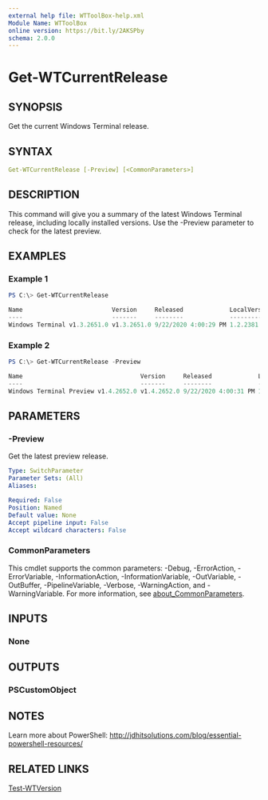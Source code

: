 ```yaml
---
external help file: WTToolBox-help.xml
Module Name: WTToolBox
online version: https://bit.ly/2AKSPby
schema: 2.0.0
---
```


# Get-WTCurrentRelease

## SYNOPSIS

Get the current Windows Terminal release.

## SYNTAX

```yaml
Get-WTCurrentRelease [-Preview] [<CommonParameters>]
```

## DESCRIPTION

This command will give you a summary of the latest Windows Terminal release, including locally installed versions. Use the -Preview parameter to check for the latest preview.

## EXAMPLES

### Example 1

```powershell
PS C:\> Get-WTCurrentRelease

Name                         Version     Released             LocalVersion
----                         -------     --------             ------------
Windows Terminal v1.3.2651.0 v1.3.2651.0 9/22/2020 4:00:29 PM 1.2.2381.0
```

### Example 2

```powershell
PS C:\> Get-WTCurrentRelease -Preview

Name                                 Version     Released             LocalVersion
----                                 -------     --------             ------------
Windows Terminal Preview v1.4.2652.0 v1.4.2652.0 9/22/2020 4:00:31 PM 1.3.2382.0
```

## PARAMETERS

### -Preview

Get the latest preview release.

```yaml
Type: SwitchParameter
Parameter Sets: (All)
Aliases:

Required: False
Position: Named
Default value: None
Accept pipeline input: False
Accept wildcard characters: False
```

### CommonParameters

This cmdlet supports the common parameters: -Debug, -ErrorAction, -ErrorVariable, -InformationAction, -InformationVariable, -OutVariable, -OutBuffer, -PipelineVariable, -Verbose, -WarningAction, and -WarningVariable. For more information, see [about_CommonParameters](http://go.microsoft.com/fwlink/?LinkID=113216).

## INPUTS

### None

## OUTPUTS

### PSCustomObject

## NOTES

Learn more about PowerShell: http://jdhitsolutions.com/blog/essential-powershell-resources/

## RELATED LINKS

[Test-WTVersion](Test-WTVersion.md)
